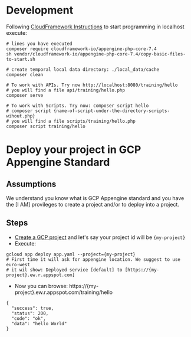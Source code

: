 # Development
Following [CloudFramework Instructions](https://www.notion.so/cloudframework/appengine-php-core20-74c573448dc94ebba7e51fc86b8ad9cb) to start programming in localhost execute:
```shell
# lines you have executed
composer require cloudframework-io/appengine-php-core-7.4
sh vendor/cloudframework-io/appengine-php-core-7.4/copy-basic-files-to-start.sh

# create temporal local data directory: ./local_data/cache
composer clean

# To work with APIs. Try now http://localhost:8080/training/hello
# you will find a file api/training/hello.php
composer serve

# To work with Scripts. Try now: composer script hello
# composer script {name-of-script-under-the-directory-scripts-wihout.php}
# you will find a file scripts/training/hello.php 
composer script training/hello
```

# Deploy your project in GCP Appengine Standard
## Assumptions
We understand you know what is GCP Appengine standard and you have the [I AM] provileges
to create a project and/or to deploy into a project.

## Steps
* [Create a GCP project](https://console.cloud.google.com/projectcreate) and let's say your project id will be `{my-project}`
* Execute:
```
gcloud app deploy app.yaml --project={my-project}
# First time it will ask for appengine location. We suggest to use euro-west
# it wil show: Deployed service [default] to [https://{my-project}.ew.r.appspot.com]
```
* Now you can browse: https://{my-project}.ew.r.appspot.com/training/hello
```
{
  "success": true,
  "status": 200,
  "code": "ok",
  "data": "hello World"
}
```